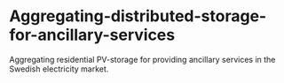 # Aggregating-distributed-storage-for-ancillary-services
Aggregating residential PV-storage for providing ancillary services in the Swedish electricity market.
